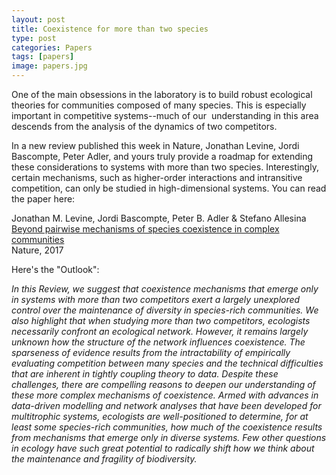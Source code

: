 ```yaml
---
layout: post
title: Coexistence for more than two species
type: post
categories: Papers
tags: [papers]
image: papers.jpg
---
```


One of the main obsessions in the laboratory is to build robust ecological theories for communities composed of many species. This is especially important in competitive systems--much of our&nbsp; understanding in this area descends from the analysis of the dynamics of two competitors.

In a new review published this week in Nature, Jonathan Levine, Jordi Bascompte, Peter Adler, and yours truly provide a roadmap for extending these considerations to systems with more than two species. Interestingly, certain mechanisms, such as higher-order interactions and intransitive competition, can only be studied in high-dimensional systems. 
You can read the paper here:

Jonathan M. Levine, Jordi Bascompte, Peter B. Adler & Stefano Allesina<br>
[Beyond pairwise mechanisms of species coexistence in complex communities](https://www.nature.com/nature/journal/v546/n7656/full/nature22898.html)<br>
Nature, 2017

Here's the "Outlook":

*In this Review, we suggest that coexistence mechanisms that emerge only in systems with more than two competitors exert a largely unexplored control over the maintenance of diversity in species-rich communities. We also highlight that when studying more than two competitors, ecologists necessarily confront an ecological network. However, it remains largely unknown how the structure of the network influences coexistence. The sparseness of evidence results from the intractability of empirically evaluating competition between many species and the technical difficulties that are inherent in tightly coupling theory to data. Despite these challenges, there are compelling reasons to deepen our understanding of these more complex mechanisms of coexistence. Armed with advances in data-driven modelling and network analyses that have been developed for multitrophic systems, ecologists are well-positioned to determine, for at least some species-rich communities, how much of the coexistence results from mechanisms that emerge only in diverse systems. Few other questions in ecology have such great potential to radically shift how we think about the maintenance and fragility of biodiversity.*

